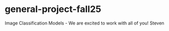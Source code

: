 # general-project-fall25
Image Classification Models - We are excited to work with all of you!
Steven
